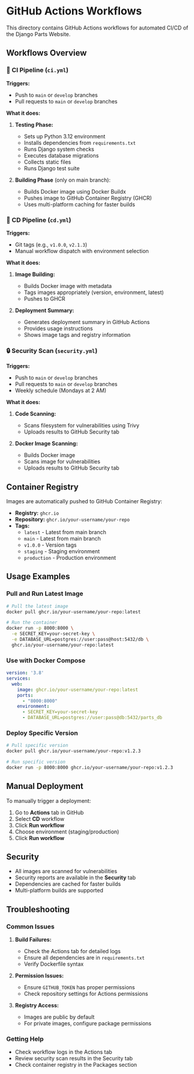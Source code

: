 # GitHub Actions Workflows

This directory contains GitHub Actions workflows for automated CI/CD of the Django Parts Website.

## Workflows Overview

### 🔄 CI Pipeline (`ci.yml`)

**Triggers:**
- Push to `main` or `develop` branches
- Pull requests to `main` or `develop` branches

**What it does:**
1. **Testing Phase:**
   - Sets up Python 3.12 environment
   - Installs dependencies from `requirements.txt`
   - Runs Django system checks
   - Executes database migrations
   - Collects static files
   - Runs Django test suite

2. **Building Phase** (only on main branch):
   - Builds Docker image using Docker Buildx
   - Pushes image to GitHub Container Registry (GHCR)
   - Uses multi-platform caching for faster builds

### 🚀 CD Pipeline (`cd.yml`)

**Triggers:**
- Git tags (e.g., `v1.0.0`, `v2.1.3`)
- Manual workflow dispatch with environment selection

**What it does:**
1. **Image Building:**
   - Builds Docker image with metadata
   - Tags images appropriately (version, environment, latest)
   - Pushes to GHCR

2. **Deployment Summary:**
   - Generates deployment summary in GitHub Actions
   - Provides usage instructions
   - Shows image tags and registry information

### 🔒 Security Scan (`security.yml`)

**Triggers:**
- Push to `main` or `develop` branches
- Pull requests to `main` or `develop` branches
- Weekly schedule (Mondays at 2 AM)

**What it does:**
1. **Code Scanning:**
   - Scans filesystem for vulnerabilities using Trivy
   - Uploads results to GitHub Security tab

2. **Docker Image Scanning:**
   - Builds Docker image
   - Scans image for vulnerabilities
   - Uploads results to GitHub Security tab

## Container Registry

Images are automatically pushed to GitHub Container Registry:

- **Registry:** `ghcr.io`
- **Repository:** `ghcr.io/your-username/your-repo`
- **Tags:**
  - `latest` - Latest from main branch
  - `main` - Latest from main branch
  - `v1.0.0` - Version tags
  - `staging` - Staging environment
  - `production` - Production environment

## Usage Examples

### Pull and Run Latest Image
```bash
# Pull the latest image
docker pull ghcr.io/your-username/your-repo:latest

# Run the container
docker run -p 8000:8000 \
  -e SECRET_KEY=your-secret-key \
  -e DATABASE_URL=postgres://user:pass@host:5432/db \
  ghcr.io/your-username/your-repo:latest
```

### Use with Docker Compose
```yaml
version: '3.8'
services:
  web:
    image: ghcr.io/your-username/your-repo:latest
    ports:
      - "8000:8000"
    environment:
      - SECRET_KEY=your-secret-key
      - DATABASE_URL=postgres://user:pass@db:5432/parts_db
```

### Deploy Specific Version
```bash
# Pull specific version
docker pull ghcr.io/your-username/your-repo:v1.2.3

# Run specific version
docker run -p 8000:8000 ghcr.io/your-username/your-repo:v1.2.3
```

## Manual Deployment

To manually trigger a deployment:

1. Go to **Actions** tab in GitHub
2. Select **CD** workflow
3. Click **Run workflow**
4. Choose environment (staging/production)
5. Click **Run workflow**

## Security

- All images are scanned for vulnerabilities
- Security reports are available in the **Security** tab
- Dependencies are cached for faster builds
- Multi-platform builds are supported

## Troubleshooting

### Common Issues

1. **Build Failures:**
   - Check the Actions tab for detailed logs
   - Ensure all dependencies are in `requirements.txt`
   - Verify Dockerfile syntax

2. **Permission Issues:**
   - Ensure `GITHUB_TOKEN` has proper permissions
   - Check repository settings for Actions permissions

3. **Registry Access:**
   - Images are public by default
   - For private images, configure package permissions

### Getting Help

- Check workflow logs in the Actions tab
- Review security scan results in the Security tab
- Check container registry in the Packages section
